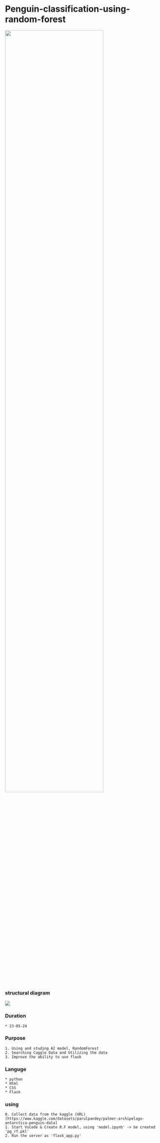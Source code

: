 # Penguin-classification-using-random-forest

<img width = "80%" src ="https://images.pexels.com/photos/52509/penguins-emperor-antarctic-life-52509.jpeg?auto=compress&cs=tinysrgb&w=1260&h=750&dpr=1">

### structural diagram
<img src="https://github.com/DoorianCH/Penguin-classification-using-random-forest/assets/132414381/c7a0665f-ede6-4da1-9c4c-1ff1f6452e35">

### Duration
    * 23-05-24

### Purpose
    1. Using and studing AI model, RandomForest
    2. Searching Caggle Data and Utilizing the data
    3. Improve the ability to use flask

### Languge
    * python
    * Html
    * CSS
    * Flask

### using
    0. Collect data from the kaggle (URL)[https://www.kaggle.com/datasets/parulpandey/palmer-archipelago-antarctica-penguin-data]
    1. Start VsCode & Create R.F model, using 'model.ipynb' -> be created 'pg_rf.pkl'
    2. Run the server as 'flask_app.py' 
    
